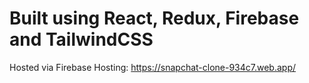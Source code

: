 # Built using React, Redux, Firebase and TailwindCSS

Hosted via Firebase Hosting: https://snapchat-clone-934c7.web.app/
